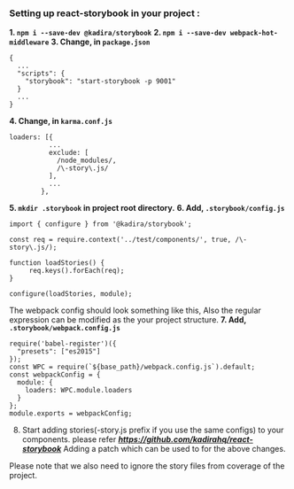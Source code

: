 ### Setting up react-storybook in your project : 

 **1. `npm i --save-dev @kadira/storybook`**
 **2. `npm i --save-dev webpack-hot-middleware`**
 **3. Change, in `package.json`** 
```
{
  ...
  "scripts": {
    "storybook": "start-storybook -p 9001"
  }
  ...
}
```
**4. Change, in `karma.conf.js`**
```
loaders: [{
          ...
          exclude: [
          	/node_modules/,
          	/\-story\.js/
          ],
          ...
        },
```
**5.  `mkdir .storybook` in project root directory.**
**6.  Add, `.storybook/config.js`**
```
import { configure } from '@kadira/storybook';

const req = require.context('../test/components/', true, /\-story\.js/);

function loadStories() {
	 req.keys().forEach(req);
}

configure(loadStories, module);

```
The webpack config should look something like this, Also the regular expression can be modified as the your project structure. 
**7. Add, `.storybook/webpack.config.js`**
```
require('babel-register')({
  "presets": ["es2015"]
});
const WPC = require(`${base_path}/webpack.config.js`).default;
const webpackConfig = {
  module: {
    loaders: WPC.module.loaders
  }
};
module.exports = webpackConfig; 
```    
8. Start adding stories(-story.js prefix if you use the same configs) to your components. please refer ***https://github.com/kadirahq/react-storybook***
Adding a patch which can be used to for the above changes. 

Please note that we also need to ignore the story files from coverage of the project. 
